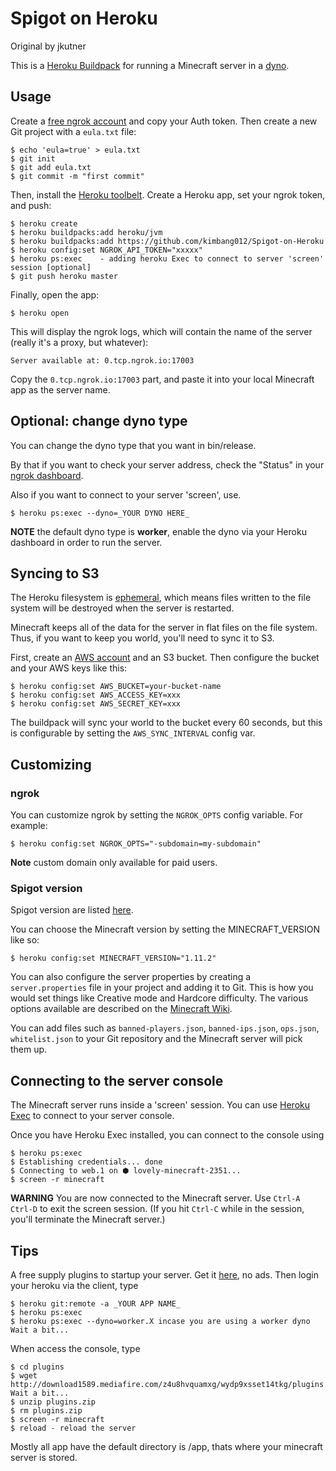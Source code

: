 # Spigot on Heroku
Original by jkutner

This is a [Heroku Buildpack](https://devcenter.heroku.com/articles/buildpacks)
for running a Minecraft server in a [dyno](https://devcenter.heroku.com/articles/dynos).

## Usage

Create a [free ngrok account](https://ngrok.com/) and copy your Auth token. Then create a new Git project with a `eula.txt` file:

```sh-session
$ echo 'eula=true' > eula.txt
$ git init
$ git add eula.txt
$ git commit -m "first commit"
```

Then, install the [Heroku toolbelt](https://toolbelt.heroku.com/).
Create a Heroku app, set your ngrok token, and push:

```sh-session
$ heroku create
$ heroku buildpacks:add heroku/jvm
$ heroku buildpacks:add https://github.com/kimbang012/Spigot-on-Heroku
$ heroku config:set NGROK_API_TOKEN="xxxxx"
$ heroku ps:exec    - adding heroku Exec to connect to server 'screen' session [optional]
$ git push heroku master
```

Finally, open the app:

```sh-session
$ heroku open
```

This will display the ngrok logs, which will contain the name of the server
(really it's a proxy, but whatever):

```
Server available at: 0.tcp.ngrok.io:17003
```

Copy the `0.tcp.ngrok.io:17003` part, and paste it into your local Minecraft app
as the server name.

## Optional: change dyno type
You can change the dyno type that you want in bin/release.

By that if you want to check your server address, check the "Status" in your [ngrok dashboard](https://dashboard.ngrok.com/status).

Also if you want to connect to your server 'screen', use.
```sh-session
$ heroku ps:exec --dyno=_YOUR DYNO HERE_
```
**NOTE** the default dyno type is **worker**, enable the dyno via your Heroku dashboard in order to run the server.

## Syncing to S3

The Heroku filesystem is [ephemeral](https://devcenter.heroku.com/articles/dynos#ephemeral-filesystem),
which means files written to the file system will be destroyed when the server is restarted.

Minecraft keeps all of the data for the server in flat files on the file system.
Thus, if you want to keep you world, you'll need to sync it to S3.

First, create an [AWS account](https://aws.amazon.com/) and an S3 bucket. Then configure the bucket
and your AWS keys like this:

```
$ heroku config:set AWS_BUCKET=your-bucket-name
$ heroku config:set AWS_ACCESS_KEY=xxx
$ heroku config:set AWS_SECRET_KEY=xxx
```

The buildpack will sync your world to the bucket every 60 seconds, but this is configurable by setting the `AWS_SYNC_INTERVAL` config var.

## Customizing

### ngrok

You can customize ngrok by setting the `NGROK_OPTS` config variable. For example:

```
$ heroku config:set NGROK_OPTS="-subdomain=my-subdomain"
```
**Note** custom domain only available for paid users.

### Spigot version
Spigot version are listed [here](https://getbukkit.com/spigot).

You can choose the Minecraft version by setting the MINECRAFT_VERSION like so:

```
$ heroku config:set MINECRAFT_VERSION="1.11.2"
```

You can also configure the server properties by creating a `server.properties`
file in your project and adding it to Git. This is how you would set things like
Creative mode and Hardcore difficulty. The various options available are
described on the [Minecraft Wiki](http://minecraft.gamepedia.com/Server.properties).

You can add files such as `banned-players.json`, `banned-ips.json`, `ops.json`,
`whitelist.json` to your Git repository and the Minecraft server will pick them up.

## Connecting to the server console

The Minecraft server runs inside a 'screen' session. You can use [Heroku Exec](https://devcenter.heroku.com/articles/heroku-exec) to connect to your server console.

Once you have Heroku Exec installed, you can connect to the console using 
```sh-session
$ heroku ps:exec
$ Establishing credentials... done
$ Connecting to web.1 on ⬢ lovely-minecraft-2351...
$ screen -r minecraft
  ```
  
**WARNING** You are now connected to the Minecraft server. Use `Ctrl-A Ctrl-D` to exit the screen session. 
(If you hit `Ctrl-C` while in the session, you'll terminate the Minecraft server.)

## Tips

A free supply plugins to startup your server. Get it [here](http://www.mediafire.com/file/wydp9xsset14tkg/plugins.zip), no ads.
Then login your heroku via the client, type
```
$ heroku git:remote -a _YOUR APP NAME_
$ heroku ps:exec
$ heroku ps:exec --dyno=worker.X incase you are using a worker dyno
Wait a bit...
```

When access the console, type
```
$ cd plugins
$ wget http://download1589.mediafire.com/z4u8hvquamxg/wydp9xsset14tkg/plugins.zip
Wait a bit...
$ unzip plugins.zip
$ rm plugins.zip
$ screen -r minecraft
$ reload - reload the server 
```

Mostly all app have the default directory is /app, thats where your minecraft server is stored.
